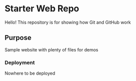 # Starter Web Repo

Hello!
This repository is for showing how Git and GitHub work

## Purpose

Sample website with plenty of files for demos

### Deployment

Nowhere to be deployed